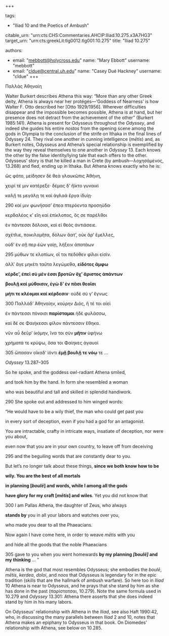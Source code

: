 +++

tags:
- "Iliad 10 and the Poetics of Ambush"

citable_urn: "urn:cts:CHS:Commentaries.AHCIP:Iliad.10.275.x3A7HG3"
target_urn: "urn:cts:greekLit:tlg0012.tlg001:10.275"
title: "Iliad 10.275"

authors:
- email: "mebbott@holycross.edu"
  name: "Mary Ebbott"
  username: "mebbott"
- email: "cldue@central.uh.edu"
  name: "Casey Dué Hackney"
  username: "cldue"
+++

<p>Παλλὰς Ἀθηναίη  </p><p>Walter Burkert describes Athena this way: “More than any other Greek deity, Athena is always near her protégés—‘Goddess of Nearness’ is how Walter F. Otto described her [Otto 1929/1956]. Wherever difficulties disappear and the impossible becomes possible, Athena is at hand, but her presence does not detract from the achievement of the other” (Burkert 1985:141). Athena is present for Odysseus throughout the <em>Odyssey</em>, and indeed she guides his entire <em>nostos</em> from the opening scene among the gods in Olympia to the conclusion of the strife on Ithaka in the final lines of Odyssey 24. They rival one another in cunning intelligence (<em>mētis</em>) and, as Burkert notes, Odysseus and Athena’s special relationship is exemplified by the way they reveal themselves to one another in <em>Odyssey</em> 13. Each knows the other by the false identity/lying tale that each offers to the other. Odysseus’ story is that he killed a man in Crete (by ambush—λοχησάμενος, 13.268) and fled, ending up in Ithaka. But Athena knows exactly who he is:</p><p>ὣς φάτο, μείδησεν δὲ θεὰ γλαυκῶπις Ἀθήνη,</p><p>χειρί τέ μιν κατέρεξε· δέμας δ’ ἤϊκτο γυναικὶ</p><p>καλῇ τε μεγάλῃ τε καὶ ἀγλαὰ ἔργα ἰδυίῃ·</p><p>290  καί μιν φωνήσασ’ ἔπεα πτερόεντα προσηύδα·</p><p>κερδαλέος κ’ εἴη καὶ ἐπίκλοπος, ὅς σε παρέλθοι</p><p>ἐν πάντεσσι δόλοισι, καὶ εἰ θεὸς ἀντιάσειε.</p><p>σχέτλιε, ποικιλομῆτα, δόλων ἄατ’, οὐκ ἄρ’ ἔμελλες,</p><p>οὐδ’ ἐν σῇ περ ἐὼν γαίῃ, λήξειν ἀπατάων</p><p>295  μύθων τε κλοπίων, οἵ τοι πεδόθεν φίλοι εἰσίν.</p><p>ἀλλ’ ἄγε μηκέτι ταῦτα λεγώμεθα, <strong>εἰδότες ἄμφω</strong></p><p><strong>κέρδε’, ἐπεὶ σὺ μέν ἐσσι βροτῶν ὄχ’ ἄριστος ἁπάντων</strong></p><p><strong>βουλῇ καὶ μύθοισιν, ἐγὼ δ’ ἐν πᾶσι θεοῖσι</strong></p><p><strong>μήτι τε κλέομαι καὶ κέρδεσιν</strong>· οὐδὲ σύ γ’ ἔγνως</p><p>300  Παλλάδ’ Ἀθηναίην, κούρην Διός, ἥ τέ τοι αἰεὶ</p><p>ἐν πάντεσσι πόνοισι <strong>παρίσταμαι</strong> ἠδὲ φυλάσσω,</p><p>καὶ δέ σε Φαιήκεσσι φίλον πάντεσσιν ἔθηκα.</p><p>νῦν αὖ δεῦρ’ ἱκόμην, ἵνα τοι σὺν <strong>μῆτιν</strong> ὑφήνω</p><p>χρήματά τε κρύψω, ὅσα τοι Φαίηκες ἀγαυοὶ</p><p>305  ὤπασαν οἴκαδ’ ἰόντι <strong>ἐμῇ βουλῇ τε νόῳ</strong> τε …</p><p><em>Odyssey</em> 13.287–305</p><p>So he spoke, and the goddess owl-radiant Athena smiled,</p><p>and took him by the hand. In form she resembled a woman</p><p>who was beautiful and tall and skilled in splendid handiwork.</p><p>290  She spoke out and addressed to him winged words:</p><p>“He would have to be a wily thief, the man who could get past you</p><p>in every sort of deception, even if you had a god for an antagonist.</p><p>You are intractable, crafty in intricate ways, insatiate of deception, nor were you about,</p><p>even now that you are in your own country, to leave off from deceiving</p><p>295  and the beguiling words that are constantly dear to you.</p><p>But let’s no longer talk about these things, <strong>since we both know how to be</strong></p><p><strong>wily. You are the best of all mortals</strong></p><p><strong>in planning [<em>boulē</em>] and words, while I among all the gods</strong></p><p><strong>have glory for my craft [<em>mētis</em>] and wiles</strong>. Yet you did not know that</p><p>300  I am Pallas Athena, the daughter of Zeus, who always</p><p><strong>stands by</strong> you in all your labors and watches over you,</p><p>who made you dear to all the Phaeacians.</p><p>Now again I have come here, in order to weave <em>mētis</em> with you</p><p>and hide all the goods that the noble Phaeacians</p><p>305  gave to you when you went homewards <strong>by my planning <em>[boulē] </em>and my thinking</strong> … ”</p><p>Athena is the god that most resembles Odysseus; she embodies the <em>boulē</em>, <em>mētis</em>, <em>kerdea</em>, <em>doloi</em>, and <em>noos</em> that Odysseus is legendary for in the epic tradition (skills that are the hallmark of ambush warfare). So here too in <em>Iliad</em> 10 Athena is near to Odysseus, and he prays that she stand by him as she has done in the past (παρίστατσαι, 10.279). Note the same formula used in 10.279 and <em>Odyssey</em> 13.301: Athena there asserts that she does indeed stand by him in his many labors.</p><p>On Odysseus’ relationship with Athena in the <em>Iliad</em>, see also Haft 1990:42, who, in discussing the many parallels between <em>Iliad</em> 2 and 10, notes that Athena makes an epiphany to Odysseus in that book. On Diomedes’ relationship with Athena, see below on 10.285.</p>
